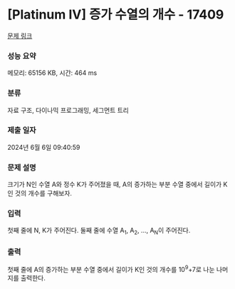 # [Platinum IV] 증가 수열의 개수 - 17409 

[문제 링크](https://www.acmicpc.net/problem/17409) 

### 성능 요약

메모리: 65156 KB, 시간: 464 ms

### 분류

자료 구조, 다이나믹 프로그래밍, 세그먼트 트리

### 제출 일자

2024년 6월 6일 09:40:59

### 문제 설명

<p>크기가 N인 수열 A와 정수 K가 주어졌을 때, A의 증가하는 부분 수열 중에서 길이가 K인 것의 개수를 구해보자.</p>

### 입력 

 <p>첫째 줄에 N, K가 주어진다. 둘째 줄에 수열 A<sub>1</sub>, A<sub>2</sub>, ..., A<sub>N</sub>이 주어진다.</p>

### 출력 

 <p>첫째 줄에 A의 증가하는 부분 수열 중에서 길이가 K인 것의 개수를 10<sup>9</sup>+7로 나눈 나머지를 출력한다.</p>

